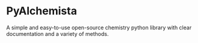 # PyAlchemista
A simple and easy-to-use open-source chemistry python library with clear documentation and a variety of methods.
